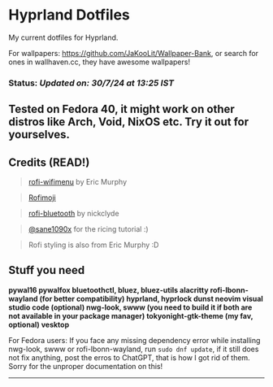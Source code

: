 # Hyprland Dotfiles

My current dotfiles for Hyprland.

For wallpapers: https://github.com/JaKooLit/Wallpaper-Bank, or search for ones in wallhaven.cc, they have awesome wallpapers!

### Status: *Updated on: 30/7/24 at 13:25 IST*

## Tested on Fedora 40, it might work on other distros like Arch, Void, NixOS etc. Try it out for yourselves.



## Credits (READ!)
> [rofi-wifimenu](https://github.com/ericmurphyxyz/rofi-wifi-menu) by Eric Murphy

> [Rofimoji](https://github.com/fdw/rofimoji)

> [rofi-bluetooth](https://github.com/nickclyde/rofi-bluetooth) by nickclyde

> [@sane1090x](https://www.youtube.com/@sane1090x0) for the ricing tutorial :)

> Rofi styling is also from Eric Murphy :D



## Stuff you need
**pywal16
pywalfox
bluetoothctl, bluez, bluez-utils
alacritty
rofi-lbonn-wayland (for better compatibility)
hyprland, hyprlock
dunst
neovim
visual studio code (optional)
nwg-look, swww (you need to build it if both are not available in your package manager)
tokyonight-gtk-theme (my fav, optional)
vesktop**

For Fedora users: If you face any missing dependency error while installing nwg-look, swww or rofi-lbonn-wayland, run ``sudo dnf update``, if it still does not fix anything, post the erros to ChatGPT, that is how I got rid of them. Sorry for the unproper documentation on this!




---